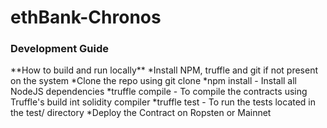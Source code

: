 # ethBank-Chronos

<h3> Development Guide </h3>
**How to build and run locally**
*Install NPM, truffle and git if not present on the system
*Clone the repo using git clone
*npm install - Install all NodeJS dependencies
*truffle compile - To compile the contracts using Truffle's build int solidity compiler
*truffle test - To run the tests located in the test/ directory
*Deploy the Contract on Ropsten or Mainnet
